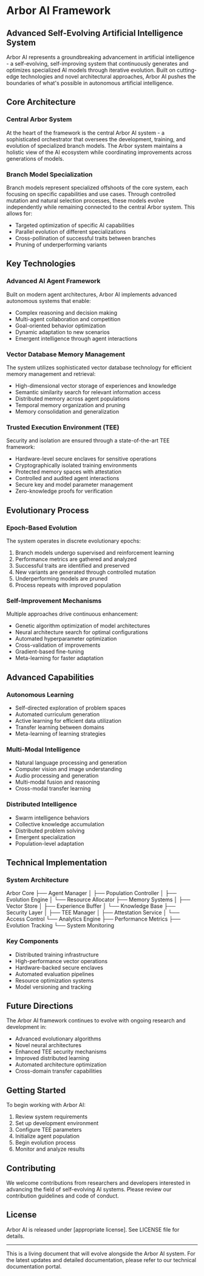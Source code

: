 # Arbor AI Framework
## Advanced Self-Evolving Artificial Intelligence System

Arbor AI represents a groundbreaking advancement in artificial intelligence - a self-evolving, self-improving system that continuously generates and optimizes specialized AI models through iterative evolution. Built on cutting-edge technologies and novel architectural approaches, Arbor AI pushes the boundaries of what's possible in autonomous artificial intelligence.

## Core Architecture

### Central Arbor System
At the heart of the framework is the central Arbor AI system - a sophisticated orchestrator that oversees the development, training, and evolution of specialized branch models. The Arbor system maintains a holistic view of the AI ecosystem while coordinating improvements across generations of models.

### Branch Model Specialization 
Branch models represent specialized offshoots of the core system, each focusing on specific capabilities and use cases. Through controlled mutation and natural selection processes, these models evolve independently while remaining connected to the central Arbor system. This allows for:

- Targeted optimization of specific AI capabilities
- Parallel evolution of different specializations
- Cross-pollination of successful traits between branches
- Pruning of underperforming variants

## Key Technologies

### Advanced AI Agent Framework
Built on modern agent architectures, Arbor AI implements advanced autonomous systems that enable:

- Complex reasoning and decision making
- Multi-agent collaboration and competition
- Goal-oriented behavior optimization
- Dynamic adaptation to new scenarios
- Emergent intelligence through agent interactions

### Vector Database Memory Management
The system utilizes sophisticated vector database technology for efficient memory management and retrieval:

- High-dimensional vector storage of experiences and knowledge
- Semantic similarity search for relevant information access
- Distributed memory across agent populations
- Temporal memory organization and pruning
- Memory consolidation and generalization

### Trusted Execution Environment (TEE)
Security and isolation are ensured through a state-of-the-art TEE framework:

- Hardware-level secure enclaves for sensitive operations
- Cryptographically isolated training environments
- Protected memory spaces with attestation
- Controlled and audited agent interactions
- Secure key and model parameter management
- Zero-knowledge proofs for verification

## Evolutionary Process

### Epoch-Based Evolution
The system operates in discrete evolutionary epochs:

1. Branch models undergo supervised and reinforcement learning
2. Performance metrics are gathered and analyzed
3. Successful traits are identified and preserved
4. New variants are generated through controlled mutation
5. Underperforming models are pruned
6. Process repeats with improved population

### Self-Improvement Mechanisms
Multiple approaches drive continuous enhancement:

- Genetic algorithm optimization of model architectures
- Neural architecture search for optimal configurations
- Automated hyperparameter optimization
- Cross-validation of improvements
- Gradient-based fine-tuning
- Meta-learning for faster adaptation

## Advanced Capabilities

### Autonomous Learning
- Self-directed exploration of problem spaces
- Automated curriculum generation
- Active learning for efficient data utilization
- Transfer learning between domains
- Meta-learning of learning strategies

### Multi-Modal Intelligence
- Natural language processing and generation
- Computer vision and image understanding
- Audio processing and generation
- Multi-modal fusion and reasoning
- Cross-modal transfer learning

### Distributed Intelligence
- Swarm intelligence behaviors
- Collective knowledge accumulation
- Distributed problem solving
- Emergent specialization
- Population-level adaptation

## Technical Implementation

### System Architecture
Arbor Core
├── Agent Manager
│ ├── Population Controller
│ ├── Evolution Engine
│ └── Resource Allocator
├── Memory Systems
│ ├── Vector Store
│ ├── Experience Buffer
│ └── Knowledge Base
├── Security Layer
│ ├── TEE Manager
│ ├── Attestation Service
│ └── Access Control
└── Analytics Engine
├── Performance Metrics
├── Evolution Tracking
└── System Monitoring

### Key Components
- Distributed training infrastructure
- High-performance vector operations
- Hardware-backed secure enclaves
- Automated evaluation pipelines
- Resource optimization systems
- Model versioning and tracking

## Future Directions

The Arbor AI framework continues to evolve with ongoing research and development in:

- Advanced evolutionary algorithms
- Novel neural architectures
- Enhanced TEE security mechanisms
- Improved distributed learning
- Automated architecture optimization
- Cross-domain transfer capabilities

## Getting Started

To begin working with Arbor AI:

1. Review system requirements
2. Set up development environment
3. Configure TEE parameters
4. Initialize agent population
5. Begin evolution process
6. Monitor and analyze results

## Contributing

We welcome contributions from researchers and developers interested in advancing the field of self-evolving AI systems. Please review our contribution guidelines and code of conduct.

## License

Arbor AI is released under [appropriate license]. See LICENSE file for details.

---

This is a living document that will evolve alongside the Arbor AI system. For the latest updates and detailed documentation, please refer to our technical documentation portal.